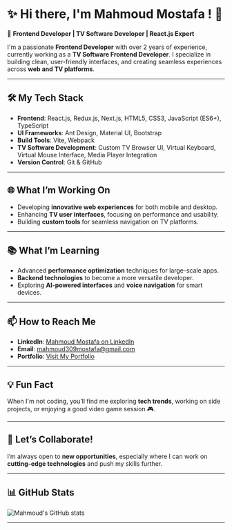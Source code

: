 # ✨ Hi there, I'm Mahmoud Mostafa ! 👋

🚀 **Frontend Developer | TV Software Developer | React.js Expert**

I'm a passionate **Frontend Developer** with over 2 years of experience, currently working as a **TV Software Frontend Developer**. I specialize in building clean, user-friendly interfaces, and creating seamless experiences across **web and TV platforms**.

---

## 🛠️ My Tech Stack

- **Frontend**: React.js, Redux.js, Next.js, HTML5, CSS3, JavaScript (ES6+), TypeScript
- **UI Frameworks**: Ant Design, Material UI, Bootstrap
- **Build Tools**: Vite, Webpack
- **TV Software Development**: Custom TV Browser UI, Virtual Keyboard, Virtual Mouse Interface, Media Player Integration
- **Version Control**: Git & GitHub

---

## 🌐 What I’m Working On

- Developing **innovative web experiences** for both mobile and desktop.
- Enhancing **TV user interfaces**, focusing on performance and usability.
- Building **custom tools** for seamless navigation on TV platforms.

---

## 📚 What I’m Learning

- Advanced **performance optimization** techniques for large-scale apps.
- **Backend technologies** to become a more versatile developer.
- Exploring **AI-powered interfaces** and **voice navigation** for smart devices.

---

## 📫 How to Reach Me

- **LinkedIn**: [Mahmoud Mostafa on LinkedIn](https://www.linkedin.com/in/mahmoud-mostafa-35b879216/)
- **Email**: [mahmoud309mostafa@gmail.com](mailto:mahmoud309mostafa@gmail.com)
- **Portfolio**: [Visit My Portfolio](https://newmahmoudportfolio.netlify.app/)

---

## 💡 Fun Fact

When I'm not coding, you’ll find me exploring **tech trends**, working on side projects, or enjoying a good video game session 🎮.

---

## 💬 Let’s Collaborate!

I’m always open to **new opportunities**, especially where I can work on **cutting-edge technologies** and push my skills further.

---

## 📊 GitHub Stats

![Mahmoud's GitHub stats](https://github-readme-stats.vercel.app/api?username=M7hmoud-3ttia&show_icons=true&theme=radical)

---
